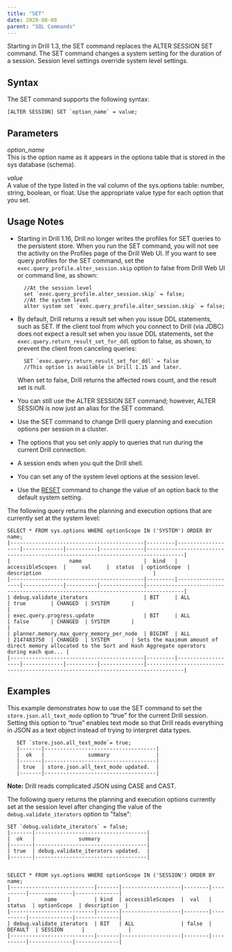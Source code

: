```yaml
---
title: "SET"
date: 2020-08-08
parent: "SQL Commands"
---
```

Starting in Drill 1.3, the SET command replaces the ALTER SESSION SET command. The SET command changes a system setting for the duration of a session. Session level settings override system level settings.

## Syntax

The SET command supports the following syntax:

    [ALTER SESSION] SET `option_name` = value;    

## Parameters

*option_name*  
This is the option name as it appears in the options table that is stored in the sys database (schema).

*value*  
A value of the type listed in the val column of the sys.options table: number, string, boolean,
or float. Use the appropriate value type for each option that you set.

## Usage Notes  

- Starting in Drill 1.16, Drill no longer writes the profiles for SET queries to the persistent store. When you run the SET command, you will not see the activity on the Profiles page of the Drill Web UI. If you want to see query profiles for the SET command, set the `exec.query_profile.alter_session.skip` option to false from Drill Web UI or command line, as shown:  

		//At the session level
		set `exec.query_profile.alter_session.skip` = false;
		//At the system level
		alter system set `exec.query_profile.alter_session.skip` = false;
 
- By default, Drill returns a result set when you issue DDL statements, such as SET. If the client tool from which you connect to Drill (via JDBC) does not expect a result set when you issue DDL statements, set the `exec.query.return_result_set_for_ddl` option to false, as shown, to prevent the client from canceling queries:  

		SET `exec.query.return_result_set_for_ddl` = false  
		//This option is available in Drill 1.15 and later.   

	When set to false, Drill returns the affected rows count, and the result set is null.  
- You can still use the ALTER SESSION SET command; however, ALTER SESSION is now just an alias for the SET command.
- Use the SET command to change Drill query planning and execution options per session in a cluster. 
- The options that you set only apply to queries that run during the current Drill connection. 
- A session ends when you quit the Drill shell. 
- You can set any of the system level options at the session level. 
- Use the [RESET]({{site.baseurl}}/docs/reset) command to change the value of an option back to the default system setting.

The following query returns the planning and execution options that are currently set at the system level:

    SELECT * FROM sys.options WHERE optionScope IN ('SYSTEM') ORDER BY name;
	|-------------------------------------------|---------|-------------------|-------------|----------|--------------|----------------------------------------------------------------------------------|
	|                   name                    |  kind   | accessibleScopes  |     val     |  status  | optionScope  |                                   description                                    |
	|-------------------------------------------|---------|-------------------|-------------|----------|--------------|----------------------------------------------------------------------------------|
	| debug.validate_iterators                  | BIT     | ALL               | true        | CHANGED  | SYSTEM       |                                                                                  |
	| exec.query.progress.update                | BIT     | ALL               | false       | CHANGED  | SYSTEM       |                                                                                  |
	| planner.memory.max_query_memory_per_node  | BIGINT  | ALL               | 2147483750  | CHANGED  | SYSTEM       | Sets the maximum amount of direct memory allocated to the Sort and Hash Aggregate operators during each que... |
	|-------------------------------------------|---------|-------------------|-------------|----------|--------------|----------------------------------------------------------------------------------|   
 
## Examples

This example demonstrates how to use the SET command to set the `store.json.all_text_mode` option to “true” for the current Drill session.
Setting this option to “true” enables text mode so that Drill reads everything in JSON as a text object instead of trying to interpret data types. 

       SET `store.json.all_text_mode`= true;
       |-------|------------------------------------|
       |  ok   |              summary               |
       |-------|------------------------------------|
       | true  | store.json.all_text_mode updated.  |
       |-------|------------------------------------|
       
**Note:** Drill reads complicated JSON using CASE and CAST.  

The following query returns the planning and execution options currently set at the session level after changing the value of the `debug.validate_iterators` option to "false": 

 	SET `debug.validate_iterators` = false;
	|-------|------------------------------------|
	|  ok   |              summary               |
	|-------|------------------------------------|
	| true  | debug.validate_iterators updated.  |
	|-------|------------------------------------|


 	SELECT * FROM sys.options WHERE optionScope IN ('SESSION') ORDER BY name;
	|---------------------------|-------|-------------------|--------|----------|--------------|--------------|
	|           name            | kind  | accessibleScopes  |  val   |  status  | optionScope  | description  |
	|---------------------------|-------|-------------------|--------|----------|--------------|--------------|
	| debug.validate_iterators  | BIT   | ALL               | false  | DEFAULT  | SESSION      |              |
	|---------------------------|-------|-------------------|--------|----------|--------------|--------------|  